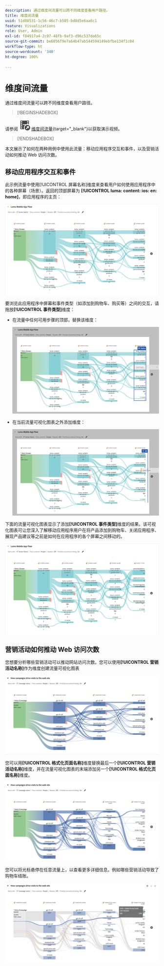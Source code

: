 ```yaml
---
description: 通过维度间流量可以跨不同维度查看用户路径。
title: 维度间流量
uuid: 51d08531-1c56-46c7-b505-bd8d5e6aa6c1
feature: Visualizations
role: User, Admin
exl-id: f84917a4-2c07-48fb-9af3-d96c537da65c
source-git-commit: be6056f9e7a64b47ab544594149ebfbe134f1c04
workflow-type: ht
source-wordcount: '340'
ht-degree: 100%

---
```


# 维度间流量

通过维度间流量可以跨不同维度查看用户路径。

>[!BEGINSHADEBOX]

请参阅 ![VideoCheckedOut](/help/assets/icons/VideoCheckedOut.svg) [维度间流量](https://video.tv.adobe.com/v/24041?quality=12&learn=on){target="_blank"}以获取演示视频。

>[!ENDSHADEBOX]

本文展示了如何在两种用例中使用此流量：移动应用程序交互和事件，以及营销活动如何推动 Web 访问次数。

## 移动应用程序交互和事件

此示例流量中使用[!UICONTROL 屏幕名称]维度来查看用户如何使用应用程序中的各种屏幕（场景）。返回的顶部屏幕为 **[!UICONTROL luma: content: ios: en: home]**，即应用程序的主页：

![显示已添加项目的流量。](assets/flowapp.png)

要浏览此应用程序中屏幕和事件类型（如添加到购物车、购买等）之间的交互，请拖放&#x200B;**[!UICONTROL 事件类型]**&#x200B;维度：

* 在流量中任何可用步骤的顶部，替换该维度：

  ![显示将页面维度拖到多个区域的流量。](assets/flowapp-replace.png)

* 在当前流量可视化图表之外添加维度：

  ![显示将页面维度拖到末端空白处的流量。](assets/flowapp-add.png)

下面的流量可视化图表显示了添加&#x200B;**[!UICONTROL 事件类型]**&#x200B;维度的结果。该可视化图表可让您深入了解移动应用程序用户在将产品添加到购物车、关闭应用程序、展现产品建议等之前是如何在应用程序的各个屏幕之间移动的。

![显示将页面维度结果展现在列表顶部的流量。](assets/flowapp-result.png)

## 营销活动如何推动 Web 访问次数

您想要分析哪些营销活动可以推动网站访问次数。您可以使用&#x200B;**[!UICONTROL 营销活动名称]**&#x200B;作为维度创建流量可视化图表

![流量 Web 营销活动名称维度](assets/flowweb.png)

您可以用&#x200B;**[!UICONTROL 格式化页面名称]**&#x200B;维度替换最后一个&#x200B;**[!UICONTROL 营销活动名称]**&#x200B;维度，并在流量可视化图表的末端添加另一个&#x200B;**[!UICONTROL 格式化页面名称]**&#x200B;维度。

![流量 Web 营销活动名称和 Web 页面维度](assets/flowweb-replace.png)

您可以将光标悬停在任意流量上，以查看更多详细信息。例如哪些营销活动导致了购物车结账。

![流量 Web 营销活动名称和 Web 页面悬停](assets/flowweb-hover.png)
